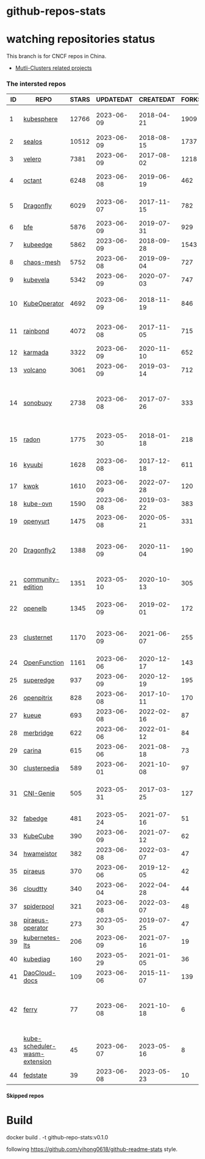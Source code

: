# github-repos-stats

# watching repositories status

This branch is for CNCF repos in China.
- [Mutli-Clusters related projects](https://github.com/pacoxu/github-repos-stats/tree/multi-clusters)


<!--START_SECTION:github_repos-->
### The intersted repos
| ID |                                               REPO                                                | STARS | UPDATEDAT  | CREATEDAT  | FORKSCOUNT |                                                                                                       DESCRIPTIONS                                                                                                       |
|----|---------------------------------------------------------------------------------------------------|-------|------------|------------|------------|--------------------------------------------------------------------------------------------------------------------------------------------------------------------------------------------------------------------------|
|  1 | [kubesphere](https://github.com/kubesphere/kubesphere)                                            | 12766 | 2023-06-09 | 2018-04-21 |       1909 | The container platform tailored for Kubernetes multi-cloud, datacenter, and edge management ⎈ 🖥 ☁️                                                                                                                       |
|  2 | [sealos](https://github.com/labring/sealos)                                                       | 10512 | 2023-06-09 | 2018-08-15 |       1737 | Sealos is a Kubernetes distribution, one-stop solution for your public&private cloud.                                                                                                                                    |
|  3 | [velero](https://github.com/vmware-tanzu/velero)                                                  |  7381 | 2023-06-09 | 2017-08-02 |       1218 | Backup and migrate Kubernetes applications and their persistent volumes                                                                                                                                                  |
|  4 | [octant](https://github.com/vmware-archive/octant)                                                |  6248 | 2023-06-08 | 2019-06-19 |        462 | Highly extensible platform for developers to better understand the complexity of Kubernetes clusters.                                                                                                                    |
|  5 | [Dragonfly](https://github.com/dragonflyoss/Dragonfly)                                            |  6029 | 2023-06-07 | 2017-11-15 |        782 | This repository has be archived and moved to the new repository https://github.com/dragonflyoss/Dragonfly2.                                                                                                              |
|  6 | [bfe](https://github.com/bfenetworks/bfe)                                                         |  5876 | 2023-06-09 | 2019-07-31 |        929 | A modern layer 7 load balancer from baidu                                                                                                                                                                                |
|  7 | [kubeedge](https://github.com/kubeedge/kubeedge)                                                  |  5862 | 2023-06-09 | 2018-09-28 |       1543 | Kubernetes Native Edge Computing Framework (project under CNCF)                                                                                                                                                          |
|  8 | [chaos-mesh](https://github.com/chaos-mesh/chaos-mesh)                                            |  5752 | 2023-06-08 | 2019-09-04 |        727 | A Chaos Engineering Platform for Kubernetes.                                                                                                                                                                             |
|  9 | [kubevela](https://github.com/kubevela/kubevela)                                                  |  5342 | 2023-06-09 | 2020-07-03 |        747 | The Modern Application Platform.                                                                                                                                                                                         |
| 10 | [KubeOperator](https://github.com/KubeOperator/KubeOperator)                                      |  4692 | 2023-06-09 | 2018-11-19 |        846 | KubeOperator 是一个开源的轻量级 Kubernetes 发行版，专注于帮助企业规划、部署和运营生产级别的 K8s 集群。                                                                                                                   |
| 11 | [rainbond](https://github.com/goodrain/rainbond)                                                  |  4072 | 2023-06-08 | 2017-11-05 |        715 | Cloud native multi cloud application management platform that make application management and delivery easier                                                                                                            |
| 12 | [karmada](https://github.com/karmada-io/karmada)                                                  |  3322 | 2023-06-09 | 2020-11-10 |        652 | Open, Multi-Cloud, Multi-Cluster Kubernetes Orchestration                                                                                                                                                                |
| 13 | [volcano](https://github.com/volcano-sh/volcano)                                                  |  3061 | 2023-06-09 | 2019-03-14 |        712 | A Cloud Native Batch System (Project under CNCF)                                                                                                                                                                         |
| 14 | [sonobuoy](https://github.com/vmware-tanzu/sonobuoy)                                              |  2738 | 2023-06-08 | 2017-07-26 |        333 | Sonobuoy is a diagnostic tool that makes it easier to understand the state of a Kubernetes cluster by running a set of Kubernetes conformance tests and other plugins in an accessible and non-destructive manner.       |
| 15 | [radon](https://github.com/radondb/radon)                                                         |  1775 | 2023-05-30 | 2018-01-18 |        218 | RadonDB is an open source, cloud-native MySQL database for building global, scalable cloud services                                                                                                                      |
| 16 | [kyuubi](https://github.com/apache/kyuubi)                                                        |  1628 | 2023-06-08 | 2017-12-18 |        611 | Apache Kyuubi is a distributed and multi-tenant gateway to provide serverless SQL on data warehouses and lakehouses.                                                                                                     |
| 17 | [kwok](https://github.com/kubernetes-sigs/kwok)                                                   |  1610 | 2023-06-09 | 2022-07-28 |        120 | Kubernetes WithOut Kubelet -  Simulates thousands of Nodes and Clusters.                                                                                                                                                 |
| 18 | [kube-ovn](https://github.com/kubeovn/kube-ovn)                                                   |  1590 | 2023-06-08 | 2019-03-22 |        383 | A Bridge between SDN and Cloud Native (Project under CNCF)                                                                                                                                                               |
| 19 | [openyurt](https://github.com/openyurtio/openyurt)                                                |  1475 | 2023-06-08 | 2020-05-21 |        331 | OpenYurt - Extending your native Kubernetes to edge(project under CNCF)                                                                                                                                                  |
| 20 | [Dragonfly2](https://github.com/dragonflyoss/Dragonfly2)                                          |  1388 | 2023-06-09 | 2020-11-04 |        190 | Dragonfly is an open source P2P-based file distribution and image acceleration system. It is hosted by the Cloud Native Computing Foundation (CNCF) as an Incubating Level Project.                                      |
| 21 | [community-edition](https://github.com/vmware-tanzu/community-edition)                            |  1351 | 2023-05-10 | 2020-10-13 |        305 | VMware Tanzu Community Edition is no longer an actively maintained project. Code is available for historical purposes only.                                                                                              |
| 22 | [openelb](https://github.com/openelb/openelb)                                                     |  1345 | 2023-06-09 | 2019-02-01 |        172 | Load Balancer Implementation for Kubernetes in Bare-Metal, Edge, and Virtualization                                                                                                                                      |
| 23 | [clusternet](https://github.com/clusternet/clusternet)                                            |  1170 | 2023-06-09 | 2021-06-07 |        255 | [CNCF Sandbox Project] Managing your Kubernetes clusters (including public, private, edge, etc.) as easily as visiting the Internet ⎈                                                                                    |
| 24 | [OpenFunction](https://github.com/OpenFunction/OpenFunction)                                      |  1161 | 2023-06-06 | 2020-12-17 |        143 | Cloud Native Function-as-a-Service Platform (CNCF Sandbox Project)                                                                                                                                                       |
| 25 | [superedge](https://github.com/superedge/superedge)                                               |   937 | 2023-06-09 | 2020-12-19 |        195 | An edge-native container management system for edge computing                                                                                                                                                            |
| 26 | [openpitrix](https://github.com/openpitrix/openpitrix)                                            |   828 | 2023-06-08 | 2017-10-11 |        170 | Application Management Platform on Multi-Cloud Environment                                                                                                                                                               |
| 27 | [kueue](https://github.com/kubernetes-sigs/kueue)                                                 |   693 | 2023-06-08 | 2022-02-16 |         87 | Kubernetes-native Job Queueing                                                                                                                                                                                           |
| 28 | [merbridge](https://github.com/merbridge/merbridge)                                               |   622 | 2023-06-06 | 2022-01-12 |         84 | Use eBPF to speed up your Service Mesh like crossing an Einstein-Rosen Bridge.                                                                                                                                           |
| 29 | [carina](https://github.com/carina-io/carina)                                                     |   615 | 2023-06-06 | 2021-08-18 |         73 | Carina: an high performance and ops-free local storage for kubernetes                                                                                                                                                    |
| 30 | [clusterpedia](https://github.com/clusterpedia-io/clusterpedia)                                   |   589 | 2023-06-01 | 2021-10-08 |         97 | The Encyclopedia of Kubernetes clusters                                                                                                                                                                                  |
| 31 | [CNI-Genie](https://github.com/cni-genie/CNI-Genie)                                               |   505 | 2023-05-31 | 2017-03-25 |        127 | CNI-Genie for choosing pod network of your choice during deployment time. Supported pod networks - Calico, Flannel, Romana, Weave                                                                                        |
| 32 | [fabedge](https://github.com/FabEdge/fabedge)                                                     |   481 | 2023-05-24 | 2021-07-16 |         51 | Secure Edge Networking Solution Based On Kubernetes                                                                                                                                                                      |
| 33 | [KubeCube](https://github.com/kubecube-io/KubeCube)                                               |   390 | 2023-06-09 | 2021-07-12 |         62 | KubeCube is an open source enterprise-level container platform                                                                                                                                                           |
| 34 | [hwameistor](https://github.com/hwameistor/hwameistor)                                            |   382 | 2023-06-08 | 2022-03-07 |         47 | Hwameistor is an HA local storage system for cloud-native stateful workloads.                                                                                                                                            |
| 35 | [piraeus](https://github.com/piraeusdatastore/piraeus)                                            |   370 | 2023-06-06 | 2019-12-05 |         42 | High Available Datastore for Kubernetes                                                                                                                                                                                  |
| 36 | [cloudtty](https://github.com/cloudtty/cloudtty)                                                  |   340 | 2023-06-04 | 2022-04-28 |         44 | A Friendly Kubernetes CloudShell (Web Terminal) !                                                                                                                                                                        |
| 37 | [spiderpool](https://github.com/spidernet-io/spiderpool)                                          |   321 | 2023-06-08 | 2022-03-07 |         48 | underlay network solution with IPAM and meta plugins                                                                                                                                                                     |
| 38 | [piraeus-operator](https://github.com/piraeusdatastore/piraeus-operator)                          |   273 | 2023-05-30 | 2019-07-25 |         47 | The Piraeus Operator manages LINSTOR clusters in Kubernetes.                                                                                                                                                             |
| 39 | [kubernetes-lts](https://github.com/klts-io/kubernetes-lts)                                       |   206 | 2023-06-09 | 2021-07-16 |         19 | Kubernetes LTS(long term support)                                                                                                                                                                                        |
| 40 | [kubediag](https://github.com/kubediag/kubediag)                                                  |   160 | 2023-05-29 | 2021-01-05 |         36 | Problem diagnosis and operation orchestration for Kubernetes                                                                                                                                                             |
| 41 | [DaoCloud-docs](https://github.com/DaoCloud/DaoCloud-docs)                                        |   109 | 2023-06-06 | 2015-11-07 |        139 | DaoCloud Enterprise 5.0 Documentation                                                                                                                                                                                    |
| 42 | [ferry](https://github.com/ferryproxy/ferry)                                                      |    77 | 2023-06-08 | 2021-10-18 |          6 | Ferry is a Kubernetes multi-cluster communication component that eliminates communication differences between clusters as if they were in a single cluster, regardless of the network environment those clusters are in. |
| 43 | [kube-scheduler-wasm-extension](https://github.com/kubernetes-sigs/kube-scheduler-wasm-extension) |    45 | 2023-06-07 | 2023-05-16 |          8 | All the things to make the scheduler extendable with wasm.                                                                                                                                                               |
| 44 | [fedstate](https://github.com/fedstate/fedstate)                                                  |    39 | 2023-06-08 | 2023-05-23 |         10 | Federated middleware based on Karmada                                                                                                                                                                                    |



#### Skipped repos
<!--END_SECTION:github_repos-->

# Build

docker build . -t github-repo-stats:v0.1.0

following https://github.com/yihong0618/github-readme-stats style.
